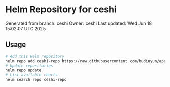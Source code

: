 # Helm Repository for ceshi
Generated from branch: ceshi
Owner: ceshi
Last updated: Wed Jun 18 15:02:07 UTC 2025

## Usage
```bash
# Add this Helm repository
helm repo add ceshi-repo https://raw.githubusercontent.com/budiuyun/appStore/helm-ceshi/
# Update repositories
helm repo update
# List available charts
helm search repo ceshi-repo
```
